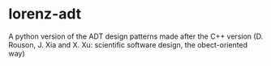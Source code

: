 # lorenz-adt
A python version of the ADT design patterns made after the C++ version (D. Rouson, J. Xia and X. Xu: scientific software design, the obect-oriented way)
